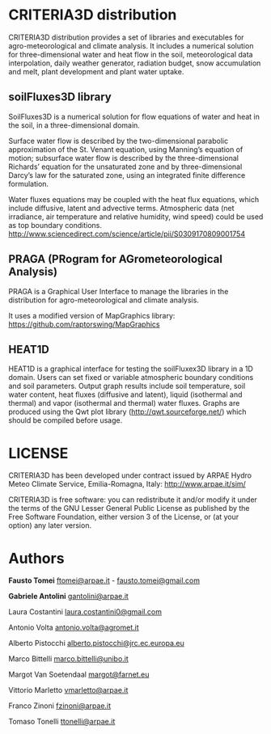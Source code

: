 # CRITERIA3D distribution
CRITERIA3D distribution provides a set of libraries and executables for agro-meteorological and climate analysis.
It includes a numerical solution for three-dimensional water and heat flow in the soil, meteorological data interpolation, daily weather generator, radiation budget, snow accumulation and melt, plant development and plant water uptake.

## soilFluxes3D library
SoilFluxes3D is a numerical solution for flow equations of water and heat in the soil, in a three-dimensional domain.

Surface water flow is described by the two-dimensional parabolic approximation of the St. Venant equation, using Manning’s equation of motion; subsurface water flow is described by the three-dimensional Richards’ equation for the unsaturated zone and by three-dimensional Darcy’s law for the saturated zone, using an integrated finite difference formulation.

Water fluxes equations may be coupled with the heat flux equations, which include diffusive, latent and advective terms. Atmospheric data (net irradiance, air temperature and relative humidity, wind speed) could be used as top boundary conditions.
http://www.sciencedirect.com/science/article/pii/S0309170809001754

## PRAGA (PRogram for AGrometeorological Analysis)
PRAGA is a Graphical User Interface to manage the libraries in the distribution for agro-meteorological and climate analysis.

It uses a modified version of MapGraphics library:
https://github.com/raptorswing/MapGraphics

## HEAT1D
HEAT1D is a graphical interface for testing the soilFluxex3D library in a 1D domain. Users can set fixed or variable atmospheric boundary conditions and soil parameters. Output graph results include soil temperature, soil water content, heat fluxes (diffusive and latent), liquid (isothermal and thermal) and vapor (isothermal and thermal) water fluxes. Graphs are produced using the Qwt plot library (http://qwt.sourceforge.net/) which should be compiled before usage.

# LICENSE
CRITERIA3D has been developed under contract issued by 
ARPAE Hydro Meteo Climate Service, Emilia-Romagna, Italy: http://www.arpae.it/sim/

CRITERIA3D is free software: you can redistribute it and/or modify
it under the terms of the GNU Lesser General Public License as published by the Free Software Foundation, 
either version 3 of the License, or (at your option) any later version.

# Authors
**Fausto Tomei** <ftomei@arpae.it> - <fausto.tomei@gmail.com>

**Gabriele Antolini**	 <gantolini@arpae.it>

Laura Costantini  <laura.costantini0@gmail.com>

Antonio Volta		<antonio.volta@agromet.it>

Alberto Pistocchi	 <alberto.pistocchi@jrc.ec.europa.eu>

Marco Bittelli   <marco.bittelli@unibo.it>

Margot Van Soetendaal <margot@farnet.eu>

Vittorio Marletto <vmarletto@arpae.it>

Franco Zinoni <fzinoni@arpae.it>

Tomaso Tonelli <ttonelli@arpae.it>


